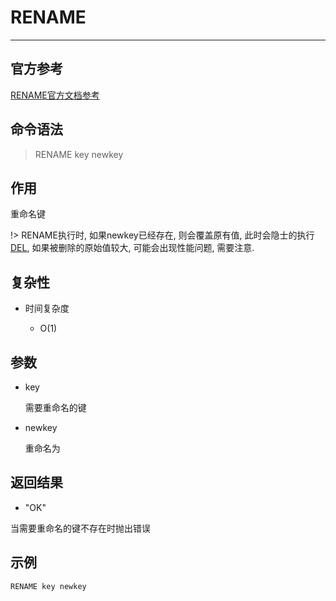 # RENAME

---

## 官方参考

[RENAME官方文档参考](https://redis.io/commands/RENAME/)

## 命令语法

> RENAME key newkey 

## 作用

重命名键

!> RENAME执行时, 如果newkey已经存在, 则会覆盖原有值, 此时会隐士的执行[DEL](/repository/Databases/NoSQL/Redis/docs/Generic/DEL.md#DEL), 如果被删除的原始值较大, 可能会出现性能问题, 需要注意.

## 复杂性

- 时间复杂度

  - O(1)

## 参数

- key

  需要重命名的键

- newkey

  重命名为

## 返回结果

- "OK"

当需要重命名的键不存在时抛出错误

## 示例

```bash
RENAME key newkey
```